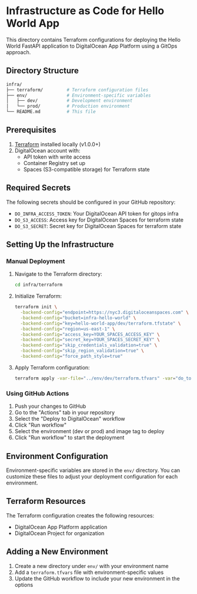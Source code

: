 # Infrastructure as Code for Hello World App

This directory contains Terraform configurations for deploying the Hello World FastAPI application to DigitalOcean App Platform using a GitOps approach.

## Directory Structure

```bash
infra/
├── terraform/         # Terraform configuration files
├── env/               # Environment-specific variables
│   ├── dev/           # Development environment
│   └── prod/          # Production environment
└── README.md          # This file
```

## Prerequisites

1. [Terraform](https://www.terraform.io/downloads.html) installed locally (v1.0.0+)
2. DigitalOcean account with:
   - API token with write access
   - Container Registry set up
   - Spaces (S3-compatible storage) for Terraform state

## Required Secrets

The following secrets should be configured in your GitHub repository:

- `DO_INFRA_ACCESS_TOKEN`: Your DigitalOcean API token for gitops infra
- `DO_S3_ACCESS`: Access key for DigitalOcean Spaces for terraform state
- `DO_S3_SECRET`: Secret key for DigitalOcean Spaces for terraform state

## Setting Up the Infrastructure

### Manual Deployment

1. Navigate to the Terraform directory:

   ```bash
   cd infra/terraform
   ```

2. Initialize Terraform:

   ```bash
   terraform init \
     -backend-config="endpoint=https://nyc3.digitaloceanspaces.com" \
     -backend-config="bucket=infra-hello-world" \
     -backend-config="key=hello-world-app/dev/terraform.tfstate" \
     -backend-config="region=us-east-1" \
     -backend-config="access_key=YOUR_SPACES_ACCESS_KEY" \
     -backend-config="secret_key=YOUR_SPACES_SECRET_KEY" \
     -backend-config="skip_credentials_validation=true" \
     -backend-config="skip_region_validation=true" \
     -backend-config="force_path_style=true"
   ```

3. Apply Terraform configuration:

   ```bash
   terraform apply -var-file="../env/dev/terraform.tfvars" -var="do_token=YOUR_DO_INFRA_ACCESS_TOKEN"
   ```

### Using GitHub Actions

1. Push your changes to GitHub
2. Go to the "Actions" tab in your repository
3. Select the "Deploy to DigitalOcean" workflow
4. Click "Run workflow"
5. Select the environment (dev or prod) and image tag to deploy
6. Click "Run workflow" to start the deployment

## Environment Configuration

Environment-specific variables are stored in the `env/` directory. You can customize these files to adjust your deployment configuration for each environment.

## Terraform Resources

The Terraform configuration creates the following resources:

- DigitalOcean App Platform application
- DigitalOcean Project for organization

## Adding a New Environment

1. Create a new directory under `env/` with your environment name
2. Add a `terraform.tfvars` file with environment-specific values
3. Update the GitHub workflow to include your new environment in the options
